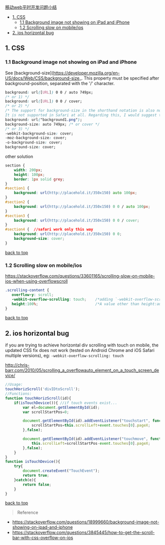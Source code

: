 [移动web平时开发问题小结](#top)

- [1. CSS](#css)
  - [1.1 Background image not showing on iPad and iPhone](#background-image)
  - [1.2 Scrolling slow on mobile/ios](#Scrolling)
- [2. ios horizontal bug](#ios-horizontal-bug) 

<h2 id="css">1. CSS</h2>

<h3 id="background-image">1.1 Background image not showing on iPad and iPhone</h3>

See [background-size](https://developer.mozilla.org/en-US/docs/Web/CSS/background-size_. This property must be specified after background-position, separated with the '/' character.

```css
background: url([URL]) 0 0 / auto 749px;
/* or 1) */
background: url([URL]) 0 0 / cover;
/* or 2) */
/* The support for background-size in the shorthand notation is also not very broad, as it's supported in Firefox 18+, Chrome 21+, IE9+ and Opera. 
It is not supported in Safari at all. Regarding this, I would suggest to always use(seperate writing) */
background: url("background1.png");
background-size: auto 749px; /* or cover */
/* or 3) */
-webkit-background-size: cover;
-moz-background-size: cover;
-o-background-size: cover;
background-size: cover;
```

other solution

```css
section {
    width: 200px;
    height: 100px;
    border: 1px solid grey;
}
#section1 {
    background: url(http://placehold.it/350x150) auto 100px;
}
#section2 {
    background: url(http://placehold.it/350x150) 0 0 / auto 100px;
}
#section3 {
    background: url(http://placehold.it/350x150) 0 0 / cover;
}
#section4 {  //safari work only this way
    background: url(http://placehold.it/350x150) 0 0;
    background-size: cover;
}
```

[back to top](#top)

<h3 id="Scrolling">1.2 Scrolling slow on mobile/ios</h3>

https://stackoverflow.com/questions/33601165/scrolling-slow-on-mobile-ios-when-using-overflowscroll

```css
.scrolling-content {
   overflow-y: scroll;
   -webkit-overflow-scrolling: touch;    /*adding `-webkit-overflow-scrolling:touch` to scrolling element*/
   height:100%;                          /*A value other than height:auto needs to be set*/
}
```

[back to top](#top)

<h2 id="ios-horizontal-bug">2. ios horizontal bug</h2>

if you are trying to achieve horizontal div scrolling with touch on mobile, the updated CSS fix does not work (tested on Android Chrome and iOS Safari multiple versions), eg: `-webkit-overflow-scrolling: touch`

http://chris-barr.com/2010/05/scrolling_a_overflowauto_element_on_a_touch_screen_device/

```javascript
//Usage:
touchHorizScroll('divIDtoScroll');
//Functions:
function touchHorizScroll(id){
    if(isTouchDevice()){ //if touch events exist...
        var el=document.getElementById(id);
        var scrollStartPos=0;

        document.getElementById(id).addEventListener("touchstart", function(event) {
            scrollStartPos=this.scrollLeft+event.touches[0].pageX;              
        },false);

        document.getElementById(id).addEventListener("touchmove", function(event) {
            this.scrollLeft=scrollStartPos-event.touches[0].pageX;              
        },false);
    }
}
function isTouchDevice(){
    try{
        document.createEvent("TouchEvent");
        return true;
    }catch(e){
        return false;
    }
}  
```

[back to top](#top)

> Reference

- https://stackoverflow.com/questions/18999660/background-image-not-showing-on-ipad-and-iphone
- https://stackoverflow.com/questions/3845445/how-to-get-the-scroll-bar-with-css-overflow-on-ios
